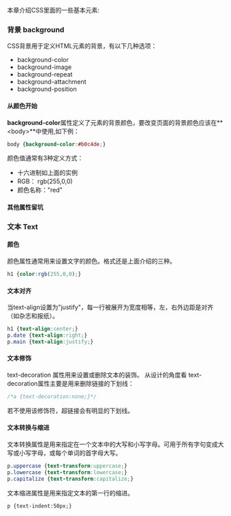 本章介绍CSS里面的一些基本元素:

### 背景 background
CSS背景用于定义HTML元素的背景，有以下几种选项：
* background-color
* background-image
* background-repeat
* background-attachment
* background-position

#### 从颜色开始
**background-color**属性定义了元素的背景颜色，要改变页面的背景颜色应该在**&lt;body&gt;**中使用,如下例：
```css
body {background-color:#b0c4de;}
```
颜色值通常有3种定义方式：
* 十六进制如上面的实例
* RGB： rgb(255,0,0)
* 颜色名称："red"

#### 其他属性留坑

### 文本 Text
#### 颜色
颜色属性通常用来设置文字的颜色。格式还是上面介绍的三种。
```css
h1 {color:rgb(255,0,0);}
```
#### 文本对齐
当text-align设置为"justify"，每一行被展开为宽度相等，左，右外边距是对齐（如杂志和报纸）。
```css
h1 {text-align:center;}
p.date {text-align:right;}
p.main {text-align:justify;}
```

#### 文本修饰
text-decoration 属性用来设置或删除文本的装饰。
从设计的角度看 text-decoration属性主要是用来删除链接的下划线：
```css
/*a {text-decoration:none;}*/
```
若不使用该修饰符，超链接会有明显的下划线。

#### 文本转换与缩进
文本转换属性是用来指定在一个文本中的大写和小写字母。可用于所有字句变成大写或小写字母，或每个单词的首字母大写。
```css
p.uppercase {text-transform:uppercase;}
p.lowercase {text-transform:lowercase;}
p.capitalize {text-transform:capitalize;}
```
文本缩进属性是用来指定文本的第一行的缩进。
```html
p {text-indent:50px;}
```


